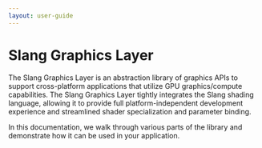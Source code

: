 ```yaml
---
layout: user-guide
---
```


Slang Graphics Layer
=============

The Slang Graphics Layer is an abstraction library of graphics APIs to support cross-platform applications that utilize GPU graphics/compute capabilities. The Slang Graphics Layer tightly integrates the Slang shading language, allowing it to provide full platform-independent development experience and streamlined shader specialization and parameter binding.

In this documentation, we walk through various parts of the library and demonstrate how it can be used in your application.